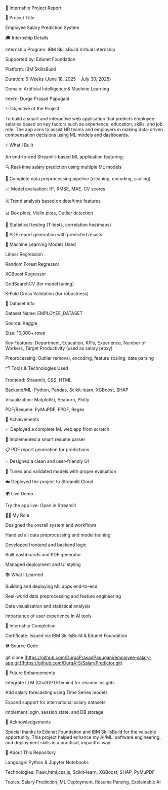 💼 Internship Project Report

🌟 Project Title

Employee Salary Prediction System

🎓 Internship Details

Internship Program: IBM SkillsBuild Virtual Internship

Supported by: Edunet Foundation

Platform: IBM SkillsBuild

Duration: 6 Weeks (June 18, 2025 – July 30, 2025)

Domain: Artificial Intelligence & Machine Learning

Intern: Durga Prasad Papugani

✨ Objective of the Project

To build a smart and interactive web application that predicts employee salaries based on key factors such as experience, education, skills, and job role. The app aims to assist HR teams and employers in making data-driven compensation decisions using ML models and dashboards.

⚡ What I Built

An end-to-end Streamlit-based ML application featuring:

🔍 Real-time salary prediction using multiple ML models

🧼 Complete data preprocessing pipeline (cleaning, encoding, scaling)

📈 Model evaluation: R², RMSE, MAE, CV scores

🗓 Trend analysis based on date/time features

📊 Box plots, Violin plots, Outlier detection

🧪 Statistical testing (T-tests, correlation heatmaps)

📅 PDF report generation with predicted results

🤖 Machine Learning Models Used

Linear Regression

Random Forest Regressor

XGBoost Regressor

GridSearchCV (for model tuning)

K-Fold Cross Validation (for robustness)

📁 Dataset Info

Dataset Name: EMPLOYEE_DATASET

Source: Kaggle

Size: 10,000+ rows

Key Features: Department, Education, KPIs, Experience, Number of Workers, Target Productivity (used as salary proxy)

Preprocessing: Outlier removal, encoding, feature scaling, date parsing

🗂️ Tools & Technologies Used

Frontend: Streamlit, CSS, HTML

Backend/ML: Python, Pandas, Scikit-learn, XGBoost, SHAP

Visualization: Matplotlib, Seaborn, Plotly

PDF/Resume: PyMuPDF, FPDF, Regex

🎯 Achievements

✅ Deployed a complete ML web app from scratch

📄 Implemented a smart resume parser

📋 PDF report generation for predictions

💡 Designed a clean and user-friendly UI

🧠 Tuned and validated models with proper evaluation

☁️ Deployed the project to Streamlit Cloud

🌍 Live Demo

Try the app live: Open in Streamlit

👨‍💼 My Role

Designed the overall system and workflows

Handled all data preprocessing and model training

Developed frontend and backend logic

Built dashboards and PDF generator

Managed deployment and UI styling

📚 What I Learned

Building and deploying ML apps end-to-end

Real-world data preprocessing and feature engineering

Data visualization and statistical analysis

Importance of user experience in AI tools

🏅 Internship Completion

Certificate: Issued via IBM SkillsBuild & Edunet Foundation



🛠️ Source Code

git clone [https://github.com/DurgaPrasadPapugani/employee-salary-app.git](https://github.com/DurgA-5/SalaryPredictor.git)

🔮 Future Enhancements

Integrate LLM (ChatGPT/Gemini) for resume insights

Add salary forecasting using Time Series models

Expand support for international salary datasets

Implement login, session state, and DB storage

🙌 Acknowledgements

Special thanks to Edunet Foundation and IBM SkillsBuild for the valuable opportunity. This project helped enhance my AI/ML, software engineering, and deployment skills in a practical, impactful way.

📘 About This Repository

Language: Python & Jupyter Notebooks

Technologies: Flask,html,css,js, Scikit-learn, XGBoost, SHAP, PyMuPDF

Topics: Salary Prediction, ML Deployment, Resume Parsing, Explainable AI

